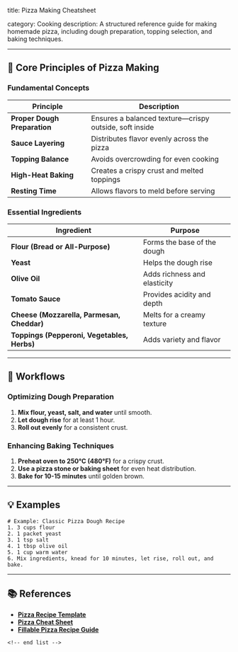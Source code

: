 title: Pizza Making Cheatsheet

category: Cooking
description: A structured reference guide for making homemade pizza, including dough preparation, topping selection, and baking techniques.

---

## 🍕 **Core Principles of Pizza Making**

### **Fundamental Concepts**

| Principle                          | Description                                             |
| ---------------------------------- | ------------------------------------------------------- |
| **Proper Dough Preparation** | Ensures a balanced texture—crispy outside, soft inside |
| **Sauce Layering**           | Distributes flavor evenly across the pizza              |
| **Topping Balance**          | Avoids overcrowding for even cooking                    |
| **High-Heat Baking**         | Creates a crispy crust and melted toppings              |
| **Resting Time**             | Allows flavors to meld before serving                   |

### **Essential Ingredients**

| Ingredient                                        | Purpose                      |
| ------------------------------------------------- | ---------------------------- |
| **Flour (Bread or All-Purpose)**            | Forms the base of the dough  |
| **Yeast**                                   | Helps the dough rise         |
| **Olive Oil**                               | Adds richness and elasticity |
| **Tomato Sauce**                            | Provides acidity and depth   |
| **Cheese (Mozzarella, Parmesan, Cheddar)**  | Melts for a creamy texture   |
| **Toppings (Pepperoni, Vegetables, Herbs)** | Adds variety and flavor      |

---

## 🔄 **Workflows**

### **Optimizing Dough Preparation**

1. **Mix flour, yeast, salt, and water** until smooth.
2. **Let dough rise** for at least 1 hour.
3. **Roll out evenly** for a consistent crust.

### **Enhancing Baking Techniques**

1. **Preheat oven to 250°C (480°F)** for a crispy crust.
2. **Use a pizza stone or baking sheet** for even heat distribution.
3. **Bake for 10-15 minutes** until golden brown.

---

## 💡 **Examples**

```plaintext
# Example: Classic Pizza Dough Recipe
1. 3 cups flour  
2. 1 packet yeast  
3. 1 tsp salt  
4. 1 tbsp olive oil  
5. 1 cup warm water  
6. Mix ingredients, knead for 10 minutes, let rise, roll out, and bake.  
```

---

## 📚 **References**

- **[Pizza Recipe Template](https://thegoodocs.com/recipe-templates/pizza-recipe.php)**
- **[Pizza Cheat Sheet](https://pdf4pro.com/file/bb4a6/files_3276133_uploaded_PizzaRecipeCheatSheet.pdf.pdf)**
- **[Fillable Pizza Recipe Guide](https://www.pdffiller.com/433418292--Pizza-Cheat-Sheet-)**

```
<!-- end list -->
```
